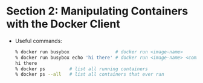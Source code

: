 # Section 2: Manipulating Containers with the Docker Client

* Useful commands:
    ```bash
    % docker run busybox                 # docker run <image-name> 
    % docker run busybox echo 'hi there' # docker run <image-name> <command>
    hi there
    % docker ps         # list all running containers
    % docker ps --all   # list all containers that ever ran
    ```